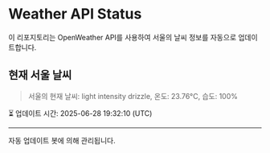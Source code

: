
# Weather API Status

이 리포지토리는 OpenWeather API를 사용하여 서울의 날씨 정보를 자동으로 업데이트합니다.

## 현재 서울 날씨
> 서울의 현재 날씨: light intensity drizzle, 온도: 23.76°C, 습도: 100%

⏳ 업데이트 시간: 2025-06-28 19:32:10 (UTC)

---
자동 업데이트 봇에 의해 관리됩니다.
